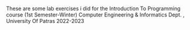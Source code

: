 These are some lab exercises i did for the Introduction To Programming course (1st Semester-Winter) 
Computer Engineering & Informatics Dept. , University Of Patras 
2022-2023
